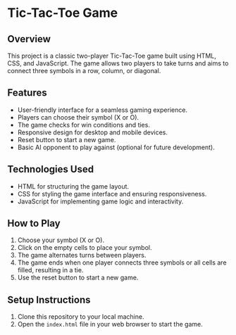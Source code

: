 
# Tic-Tac-Toe Game

## Overview
This project is a classic two-player Tic-Tac-Toe game built using HTML, CSS, and JavaScript. The game allows two players to take turns and aims to connect three symbols in a row, column, or diagonal.

## Features
- User-friendly interface for a seamless gaming experience.
- Players can choose their symbol (X or O).
- The game checks for win conditions and ties.
- Responsive design for desktop and mobile devices.
- Reset button to start a new game.
- Basic AI opponent to play against (optional for future development).

## Technologies Used
- HTML for structuring the game layout.
- CSS for styling the game interface and ensuring responsiveness.
- JavaScript for implementing game logic and interactivity.

## How to Play
1. Choose your symbol (X or O).
2. Click on the empty cells to place your symbol.
3. The game alternates turns between players.
4. The game ends when one player connects three symbols or all cells are filled, resulting in a tie.
5. Use the reset button to start a new game.

## Setup Instructions
1. Clone this repository to your local machine.
2. Open the `index.html` file in your web browser to start the game.


